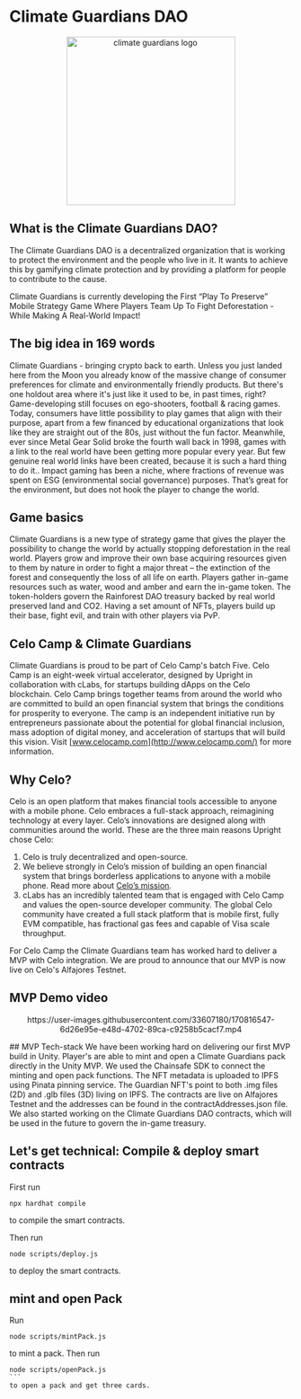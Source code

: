 # Climate Guardians DAO

<p align="center">
  <a href="https://climateguardians.io/">
    <img src="https://climateguardians.io/wp-content/uploads/2022/05/logoname-1.png" alt="climate guardians logo" title="Go to climateguardians.io" width="300" style="border:none;"/>
  </a>
</p>

## What is the Climate Guardians DAO?
The Climate Guardians DAO is a decentralized organization that is working to protect the environment and the people who live in it. It wants to achieve this by gamifying climate protection and by providing a platform for people to contribute to the cause. 

Climate Guardians is currently developing the First “Play To Preserve” Mobile Strategy Game Where Players Team Up To Fight Deforestation - While Making A Real-World Impact! 

## The big  idea in 169 words
Climate Guardians - bringing crypto back to earth. Unless you just landed here from the Moon you already know of the massive change of consumer preferences for climate and environmentally friendly products. But there's one holdout area where it's just like it used to be, in past times, right? Game-developing still focuses on ego-shooters, football & racing games. Today, consumers have little possibility to play games that align with their purpose, apart from a few financed by educational organizations that look like they are straight out of the 80s, just without the fun factor. Meanwhile, ever since Metal Gear Solid broke the fourth wall back in 1998, games with a link to the real world have been getting more popular every year. But few genuine real world links have been created, because it is such a hard thing to do it.. Impact gaming has been a niche, where fractions of revenue was spent on ESG (environmental social governance)  purposes. That’s great for the environment, but does not hook the player to change the world.

## Game basics
Climate Guardians is a new type of strategy game that gives the player the possibility to change the world by actually stopping deforestation in the real world. Players grow and improve their own base acquiring resources given to them by nature in order to fight a major threat – the extinction of the forest and consequently the loss of all life on earth. Players gather in-game resources such as water, wood and amber and earn the in-game token. The token-holders govern the Rainforest DAO treasury backed by real world preserved land and CO2. Having a set amount of NFTs, players build up their base, fight evil, and train with other players via PvP. 

## Celo Camp & Climate Guardians
Climate Guardians is proud to be part of Celo Camp's batch Five. Celo Camp is an eight-week virtual accelerator, designed by Upright in collaboration with cLabs, for startups building dApps on the Celo blockchain. Celo Camp brings together teams from around the world who are committed to build an open financial system that brings the conditions for prosperity to everyone. The camp is an independent initiative run by entrepreneurs passionate about the potential for global financial inclusion, mass adoption of digital money, and acceleration of startups that will build this vision. Visit [www.celocamp.com](http://www.celocamp.com/) for more information.

## Why Celo?
Celo is an open platform that makes financial tools accessible to anyone with a mobile phone. Celo embraces a full-stack approach, reimagining technology at every layer. Celo’s innovations are designed along with communities around the world. These are the three main reasons Upright chose Celo:

1. Celo is truly decentralized and open-source.
2. We believe strongly in Celo’s mission of building an open financial system that brings borderless applications to anyone with a mobile phone. Read more about [Celo’s mission](https://celo.org/about).
3. cLabs has an incredibly talented team that is engaged with Celo Camp and values the open-source developer community. The global Celo community have created a full stack platform that is mobile first, fully EVM compatible, has fractional gas fees and capable of Visa scale throughput.

For Celo Camp the Climate Guardians team has worked hard to deliver a MVP with Celo integration. We are proud to announce that our MVP is now live on Celo's Alfajores Testnet.

## MVP Demo video
<p align="center">
https://user-images.githubusercontent.com/33607180/170816547-6d26e95e-e48d-4702-89ca-c9258b5cacf7.mp4
</p>
## MVP Tech-stack
We have been working hard on delivering our first MVP build in Unity. Player's are able to mint and open a Climate Guardians pack directly in the Unity MVP. We used the Chainsafe SDK to connect the minting and open pack functions. The NFT metadata is uploaded to IPFS using Pinata pinning service. The Guardian NFT's point to both .img files (2D) and .glb files (3D) living on IPFS. The contracts are live on Alfajores Testnet and the addresses can be found in the contractAddresses.json file. We also started working on the Climate Guardians DAO contracts, which will be used in the future to govern the in-game treasury.

## Let's get technical: Compile & deploy smart contracts

First run

```
npx hardhat compile
```

to compile the smart contracts.

Then run

```
node scripts/deploy.js
```

to deploy the smart contracts.

## mint and open Pack

Run

```
node scripts/mintPack.js
```

to mint a pack. Then run 

````
node scripts/openPack.js
```
to open a pack and get three cards.

